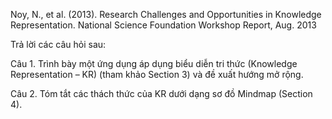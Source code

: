 Noy, N., et al. (2013). Research Challenges and Opportunities in Knowledge Representation. National Science Foundation Workshop Report, Aug. 2013

Trả lời các câu hỏi sau:

Câu 1. Trình bày một ứng dụng áp dụng biểu diễn tri thức (Knowledge Representation – KR) (tham khảo Section 3) và đề xuất hướng mở rộng.

Câu 2. Tóm tắt các thách thức của KR dưới dạng sơ đồ Mindmap (Section 4).